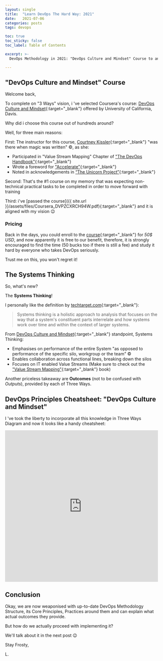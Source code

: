 ```yaml
---
layout: single
title:  "Learn DevOps The Hard Way: 2021"
date:   2021-07-06
categories: posts
tags: devops

toc: true
toc_sticky: false
toc_label: Table of Contents

excerpt: >-
  DevOps Methodology in 2021: "DevOps Culture and Mindset" Course to an aid!

---
```


## "DevOps Culture and Mindset" Course

Welcome back,

To complete on "3 Ways" vision, i 've selected Coursera's course: [DevOps Culture and Mindset](https://www.coursera.org/learn/devops-culture-and-mindset){:target="_blank"} offered by University of California, Davis.

Why did i choose this course out of hundreds around?

Well, for three main reasons:

First: The instructor for this course, [Courtney Kissler](https://www.coursera.org/instructor/ckissler){:target="_blank"} "was there when magic was written" :copyright:, as she:

* Participated in "Value Stream Mapping" Chapter of ["The DevOps Handbook"](https://www.amazon.com/DevOps-Handbook-World-Class-Reliability-Organizations/dp/1942788002/ref=sr_1_1?dchild=1&keywords=devops+handbook&qid=1623762578&s=books&sr=1-1){:target="_blank"}
* Wrote a foreword for ["Accelerate"](https://www.amazon.com/Accelerate-Software-Performing-Technology-Organizations/dp/1942788339){:target="_blank"}
* Noted in acknowledgements in [“The Unicorn Project”](https://www.amazon.com/Unicorn-Project-Developers-Disruption-Thriving-ebook/dp/B07QT9QR41){:target="_blank"}

Second: That's the #1 course on my memory that was expecting non-technical practical tasks to be completed in order to move forward with training

Third: i've [passed the course]({{ site.url }}/assets/files/Coursera_DVPZCXRCH94W.pdf){:target="_blank"} and it is aligned with my vision :wink:

### Pricing

Back in the days, you could enroll to the [course](https://www.coursera.org/learn/devops-culture-and-mindset){:target="_blank"} for *50$ USD*, and now apparently it is free to our benefit, therefore, it is strongly encouraged to find the time (50 bucks too if there is still a fee) and study it hard by everyone who takes DevOps seriously.

Trust me on this, you won't regret it!

## The Systems Thinking

So, what's new?

The **Systems Thinking**!

I personally like the definition by [techtarget.com](https://searchcio.techtarget.com/definition/systems-thinking){:target="_blank"}:

>Systems thinking is a holistic approach to analysis that focuses on the way that a system's constituent parts interrelate and how systems work over time and within the context of larger systems.

From [DevOps Culture and Mindset](https://www.coursera.org/learn/devops-culture-and-mindset){:target="_blank"} standpoint, Systems Thinking:
* Emphasises on performance of the entire System "as opposed to performance of the specific silo, workgroup or the team" :copyright:
* Enables collaboration across functional lines, breaking down the silos
* Focuses on IT enabled Value Streams (Make sure to check out the ["Value Stream Mapping"](https://www.amazon.com/Value-Stream-Mapping-Organizational-Transformation/dp/0071828915){:target="_blank"} book)

Another priceless takeaway are **Outcomes** (not to be confused with *Outputs*), provided by each of Three Ways.

## DevOps Principles Cheatsheet: "DevOps Culture and Mindset"

I 've took the liberty to incorporate all this knowledge in Three Ways Diagram and now it looks like a handy cheatsheet:

<iframe height="500" width="100%" src="https://miro.com/app/embed/o9J_l_dQ8LQ=/?pres=1&frameId=3074457361041562880&autoplay=yep" frameBorder="0" scrolling="no" allowFullScreen></iframe>

## Conclusion

Okay, we are now weaponised with up-to-date DevOps Methodology Structure, its Core Principles, Practices around them and can explain what actual outcomes they provide.

But how do we actually proceed with implementing it?

We'll talk about it in the next post :wink:

Stay Frosty,

L.
